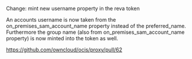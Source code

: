 Change: mint new username property in the reva token

An accounts username is now taken from the on_premises_sam_account_name property instead of the preferred_name.
Furthermore the group name (also from on_premises_sam_account_name property) is now minted into the token as well.

https://github.com/owncloud/ocis/proxy/pull/62
